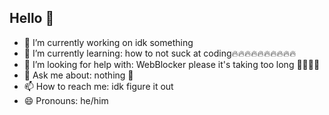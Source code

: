 ## Hello 👋
- 🔭 I’m currently working on idk something
- 🌱 I’m currently learning: how to not suck at coding🔥🔥🔥🔥🔥🔥🔥🔥🔥🔥
- 🤔 I’m looking for help with: WebBlocker please it's taking too long 🙏🙏🙏🙏
- 💬 Ask me about: nothing 💯
- 📫 How to reach me: idk figure it out
- 😄 Pronouns: he/him
